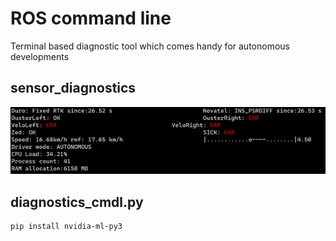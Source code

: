 # ROS command line

Terminal based diagnostic tool which comes handy for autonomous developments

## sensor_diagnostics

![terminal_diagnostics](img/cmdl_diag.gif)

## diagnostics_cmdl.py

```
pip install nvidia-ml-py3
```
